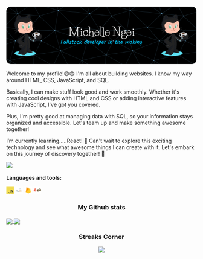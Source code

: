 ![Header](./github-header-image.png)
<!--
**MICHELLENGEI/MICHELLENGEI** is a ✨ _special_ ✨ repository because its `README.md` (this file) appears on your GitHub profile.

Here are some ideas to get you started:

- 🔭 I’m currently working on ...
- 🌱 I’m currently learning ...
- 👯 I’m looking to collaborate on ...
- 🤔 I’m looking for help with ...
- 💬 Ask me about ...
- 📫 How to reach me: ...
- 😄 Pronouns: ...
- ⚡ Fun fact: ...
-->

Welcome to my profile!😄😄 I'm all about building websites. I know my way around HTML, CSS, JavaScript, and SQL. 

Basically, I can make stuff look good and work smoothly. Whether it's creating cool designs with HTML and CSS or adding interactive features with JavaScript, I've got you covered. 

Plus, I'm pretty good at managing data with SQL, so your information stays organized and accessible. Let's team up and make something awesome together!

I’m currently learning.....React! 🚀 Can't wait to explore this exciting technology and see what awesome things I can create with it. Let's embark on this journey of discovery together! 🌟

 ![](https://komarev.com/ghpvc/?username=MICHELLENGEI) 

 **Languages and tools:**  

<code><img height="20" src="https://raw.githubusercontent.com/github/explore/80688e429a7d4ef2fca1e82350fe8e3517d3494d/topics/javascript/javascript.png"></code>
<code><img height="20" src="https://raw.githubusercontent.com/github/explore/80688e429a7d4ef2fca1e82350fe8e3517d3494d/topics/mysql/mysql.png"></code>
<code><img height="20" src="https://raw.githubusercontent.com/github/explore/80688e429a7d4ef2fca1e82350fe8e3517d3494d/topics/firebase/firebase.png"></code>
<code><img height="20" src="https://raw.githubusercontent.com/github/explore/80688e429a7d4ef2fca1e82350fe8e3517d3494d/topics/git/git.png"></code>

<!-- <code><img height="20" src="https://raw.githubusercontent.com/github/explore/80688e429a7d4ef2fca1e82350fe8e3517d3494d/topics/vue/vue.png"></code>
<code><img height="20" src="https://raw.githubusercontent.com/github/explore/80688e429a7d4ef2fca1e82350fe8e3517d3494d/topics/react/react.png"></code> 
<code><img height="20" src="https://raw.githubusercontent.com/github/explore/80688e429a7d4ef2fca1e82350fe8e3517d3494d/topics/nodejs/nodejs.png"></code>-->


<!-- <h3 align="center">Connect with me:</h3>
<p align="left">
<a href="your link" target="blank"><img align="center" color="white" src="https://cdn.jsdelivr.net/npm/simple-icons@3.0.1/icons/twitter.svg" alt="" height="30" width="30" /></a>
<a href="your link" target="blank"><img align="center" src="https://cdn.jsdelivr.net/npm/simple-icons@3.0.1/icons/linkedin.svg" alt="" height="30" width="30" /></a>
<a href="your link" target="blank"><img align="center" src="https://cdn.jsdelivr.net/npm/simple-icons@3.0.1/icons/instagram.svg" alt="" height="30" width="30" /></a>
<a href="your link" target="blank"><img align="center" src="https://cdn.jsdelivr.net/npm/simple-icons@3.0.1/icons/youtube.svg" alt="" height="30" width="30" /></a>
</p> -->

<h3 align="center">My Github stats </h3>

<a align="center"  href="https://github.com/MICHELLENGEI/github-readme-stats">
  <img height=200 align="center" src="https://github-readme-stats.vercel.app/api?username=MICHELLENGEI&show_icons=true&theme=slateorange&bg_color=00000000" />
</a>

<a align="center" href="https://github.com/MICHELLENGEI/convoychat">
  <img height=200 align="center" src="https://github-readme-stats.vercel.app/api/top-langs?username=MICHELLENGEI&layout=compact&langs_count=8&card_width=320&theme=slateorange&bg_color=00000000" />
</a>

<h3 align="center">Streaks Corner </h3>

<p align="center"> <img src="https://github-readme-streak-stats.herokuapp.com?user=MICHELLENGEI&theme=dark&hide_border=true&exclude_days=Sun)](https://git.io/streak-stats"> </p>
